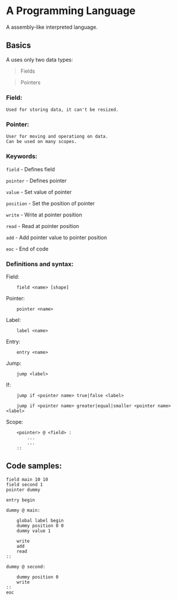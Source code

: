 # A Programming Language

A assembly-like interpreted language.

## Basics

A uses only two data types:
>Fields

>Pointers

### Field:
    Used for storing data, it can't be resized.
    
### Pointer:
    User for moving and operationg on data.
    Can be used on many scopes.

### Keywords:

`field` - Defines field

`pointer` - Defines pointer

`value` - Set value of pointer

`position` - Set the position of pointer

`write` - Write at pointer position

`read` - Read at pointer position

`add` - Add pointer value to pointer position

`eoc` - End of code

### Definitions and syntax:

Field:
```
    field <name> [shape]
```

Pointer:
```
    pointer <name>
```

Label:
```
    label <name>
```

Entry:
```
    entry <name>
```

Jump:
```
    jump <label>
```

If:
```
    jump if <pointer name> true|false <label>

    jump if <pointer name> greater|equal|smaller <pointer name> <label>
```

Scope:
```
    <pointer> @ <field> :
        ...
        ...
    ::
```

## Code samples:

```
field main 10 10
field second 1
pointer dummy

entry begin

dummy @ main:

    global label begin
    dummy position 0 0
    dummy value 1

    write
    add
    read
::

dummy @ second:

    dummy position 0
    write
::
eoc
```